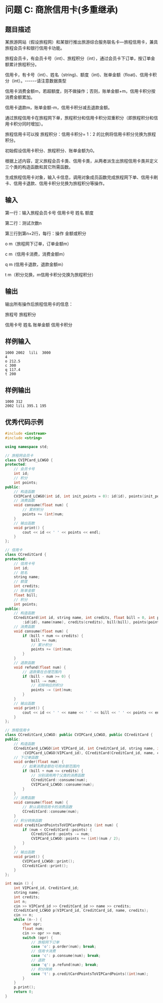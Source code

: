 # 问题 C: 商旅信用卡(多重继承)

## 题目描述

某旅游网站（假设旅程网）和某银行推出旅游综合服务联名卡—旅程信用卡，兼具旅程会员卡和银行信用卡功能。

旅程会员卡，有会员卡号（int）、旅程积分（int），通过会员卡下订单，按订单金额累计旅程积分。

信用卡，有卡号（int）、姓名（string)、额度（int)、账单金额（float)、信用卡积分（int）。------请注意数据类型

信用卡消费金额m，若超额度，则不做操作；否则，账单金额+m，信用卡积分按消费金额累加。

信用卡退款m，账单金额-m，信用卡积分减去退款金额。

通过旅程信用卡在旅程网下单，旅程积分和信用卡积分双重积分（即旅程积分和信用卡积分同时增加）。

旅程信用卡可以按      旅程积分：信用卡积分= 1：2    的比例将信用卡积分兑换为旅程积分。

初始假设信用卡积分、旅程积分、账单金额为0。

根据上述内容，定义旅程会员卡类、信用卡类，从两者派生出旅程信用卡类并定义三个类的构造函数和其它所需函数。

生成旅程信用卡对象，输入卡信息，调用对象成员函数完成旅程网下单、信用卡刷卡、信用卡退款、信用卡积分兑换为旅程积分等操作。

## 输入

第一行：输入旅程会员卡号 信用卡号 姓名 额度

第二行：测试次数n

第三行到第n+2行，每行：操作 金额或积分

o   m（旅程网下订单，订单金额m）

c   m（信用卡消费，消费金额m）

q   m (信用卡退款，退款金额m）

t    m（积分兑换，m信用卡积分兑换为旅程积分）

## 输出

输出所有操作后旅程信用卡的信息：

旅程号   旅程积分

信用卡号  姓名   账单金额   信用卡积分

## 样例输入
```
1000 2002  lili  3000
4
o 212.5
c 300
q 117.4
t 200
```

## 样例输出
```
1000 312
2002 lili 395.1 195
```

## 优秀代码示例
```C++
#include <iostream>
#include <string>

using namespace std;

// 旅程网会员卡
class CVIPCard_LCWGO {
protected:
    // 会员卡号
    int id;
    // 积分
    int points;
public:
    // 构造函数
    CVIPCard_LCWGO(int id, int init_points = 0): id(id), points(init_points) {}
    // 消费函数
    void consume(float num) {
        // 累积积分
        points += (int)num;
    }
    // 输出函数
    void print() {
        cout << id << ' ' << points << endl;
    }
};

// 信用卡
class CCreditCard {
protected:
    // 信用卡号
    int id;
    // 姓名
    string name;
    // 额度
    int credits;
    // 账单金额
    float bill;
    // 积分
    int points;
public:
    // 构造函数
    CCreditCard(int id, string name, int credits, float bill = 0, int points = 0)
        :id(id), name(name), credits(credits), bill(bill), points(points) {}
    // 消费函数
    void consume(float num) {
        if (bill + num <= credits) {
            bill += num;
            // 累计积分
            points += (int)num;
        }
    }
    // 退款函数
    void refund(float num) {
        // 退款需在合理范围内
        if (bill - num >= 0) {
            bill -= num;
            // 扣除响应的积分
            points -= (int)num;
        }
    }
    // 输出函数
    void print() {
        cout << id << ' ' << name << ' ' << bill << ' ' << points << endl;
    }
};

// 旅程信用卡
class CCreditCard_LCWGO: public CVIPCard_LCWGO, public CCreditCard {
public:
    // 构造函数
    CCreditCard_LCWGO(int VIPCard_id, int CreditCard_id, string name, int credits)
        :CVIPCard_LCWGO(VIPCard_id), CCreditCard(CreditCard_id, name, credits) {}
    // 下订单函数
    void order(float num) {
        // 如果消费金额在可用余额范围内
        if (bill + num <= credits) {
            // 分别调用两个父类的消费函数
            CCreditCard::consume(num);
            CVIPCard_LCWGO::consume(num);
        }
    }
    // 消费函数
    void consume(float num) {
        // 默认调用信用卡的消费函数
        CCreditCard::consume(num);
    }
    // 积分转换函数
    void creditCardPointsToVIPCardPoints (int num) {
        if (num < CCreditCard::points) {
            CCreditCard::points -= num;
            CVIPCard_LCWGO::points += (int)(num / 2);
        }
    }
    // 输出函数
    void print() {
        CVIPCard_LCWGO::print();
        CCreditCard::print();
    }
};

int main () {
    int VIPCard_id, CreditCard_id;
    string name;
    int credits;
    int n;
    cin >> VIPCard_id >> CreditCard_id >> name >> credits;
    CCreditCard_LCWGO p(VIPCard_id, CreditCard_id, name, credits);
    cin >> n;
    while (n--) {
        char opr;
        float num;
        cin >> opr >> num;
        switch (opr) {
            // 旅程网下订单
            case 'o': p.order(num); break;
            // 信用卡消费
            case 'c': p.consume(num); break;
            // 退款
            case 'q': p.refund(num); break;
            // 积分转换
            case 't': p.creditCardPointsToVIPCardPoints((int)num);
        }
    }
    p.print();
    return 0;
}
```